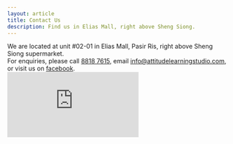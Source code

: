 ```yaml
---
layout: article
title: Contact Us
description: Find us in Elias Mall, right above Sheng Siong.
---
```


<div class="row align-items-center">
  <div class="col-lg-11 col-h-centered col-v-centered normal-text">
    We are located at unit #02-01 in Elias Mall, Pasir Ris, right above Sheng Siong supermarket.
  </div>
</div>

<div class="row">
  <div class="col-lg-11 col-h-centered normal-text">
    For enquiries, please call <a href="tel: +6588187615">8818 7615</a>,
    email <a href="mailto: info@attitudelearningstudio.com">info@attitudelearningstudio.com</a>, or
    visit us on <a href="https://www.facebook.com/AttitudeLearningStudio/" target="_blank">facebook</a>.
  </div>
</div>

<div class="row align-items-center">
  <div class="col col-h-centered col-v-centered normal-text">
    <div class="google-maps">
      <iframe src="https://www.google.com/maps/embed?pb=!1m18!1m12!1m3!1d3988.664653992929!2d103.94003641475415!3d1.3778807989950785!2m3!1f0!2f0!3f0!3m2!1i1024!2i768!4f13.1!3m3!1m2!1s0x31da3dbea22df891%3A0xbd7b3d77071b0dff!2s623+Elias+Rd%2C+Singapore+510623!5e0!3m2!1sen!2sjp!4v1557571936592!5m2!1sen!2sjp"
              frameborder="0" allowfullscreen>
      </iframe>
    </div>
  </div>
</div>